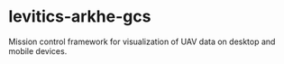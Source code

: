 # levitics-arkhe-gcs
Mission control framework for visualization of UAV data on desktop and mobile devices.
